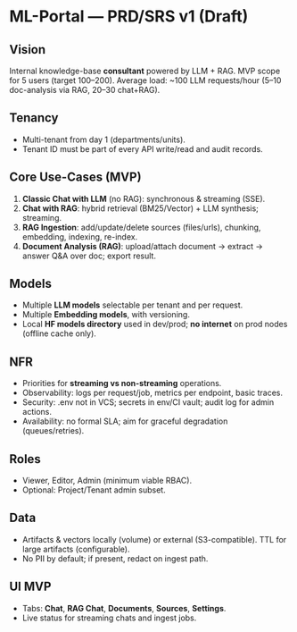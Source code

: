 
# ML-Portal — PRD/SRS v1 (Draft)

## Vision
Internal knowledge-base **consultant** powered by LLM + RAG. MVP scope for 5 users (target 100–200). Average load: ~100 LLM requests/hour (5–10 doc-analysis via RAG, 20–30 chat+RAG).

## Tenancy
- Multi-tenant from day 1 (departments/units).
- Tenant ID must be part of every API write/read and audit records.

## Core Use-Cases (MVP)
1. **Classic Chat with LLM** (no RAG): synchronous & streaming (SSE).
2. **Chat with RAG**: hybrid retrieval (BM25/Vector) + LLM synthesis; streaming.
3. **RAG Ingestion**: add/update/delete sources (files/urls), chunking, embedding, indexing, re-index.
4. **Document Analysis (RAG)**: upload/attach document → extract → answer Q&A over doc; export result.

## Models
- Multiple **LLM models** selectable per tenant and per request.
- Multiple **Embedding models**, with versioning.
- Local **HF models directory** used in dev/prod; **no internet** on prod nodes (offline cache only).

## NFR
- Priorities for **streaming vs non-streaming** operations.
- Observability: logs per request/job, metrics per endpoint, basic traces.
- Security: .env not in VCS; secrets in env/CI vault; audit log for admin actions.
- Availability: no formal SLA; aim for graceful degradation (queues/retries).

## Roles
- Viewer, Editor, Admin (minimum viable RBAC).
- Optional: Project/Tenant admin subset.

## Data
- Artifacts & vectors locally (volume) or external (S3-compatible). TTL for large artifacts (configurable).
- No PII by default; if present, redact on ingest path.

## UI MVP
- Tabs: **Chat**, **RAG Chat**, **Documents**, **Sources**, **Settings**.
- Live status for streaming chats and ingest jobs.
